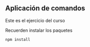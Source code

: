 ## Aplicación de comandos

Este es el ejercicio del curso

Recuerden instalar los paquetes

```
npm install
```